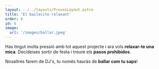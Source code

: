 ```yaml
---
layout: ../../layouts/ProvesLayout.astro
title: 'El bailecito relaxant'
order: 6
id: 6
image:
  url: '/images/ballar.jpeg'
---
```


Has tingut molta pressió amb tot aquest projecte i ara vols **relaxar-te una mica**. Decideixes sortir de festa i treure els **pasos prohibidos**.

Nosaltres farem de DJ's, tu només hauràs de **ballar com tu saps**!
